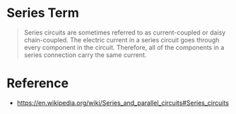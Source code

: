 # Series Term
> Series circuits are sometimes referred to as current-coupled or daisy chain-coupled. The electric current in a series circuit goes through every component in the circuit. Therefore, all of the components in a series connection carry the same current.

# Reference
* https://en.wikipedia.org/wiki/Series_and_parallel_circuits#Series_circuits

